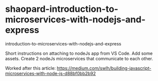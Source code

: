 # shaopard-introduction-to-microservices-with-nodejs-and-express

introduction-to-microservices-with-nodejs-and-express

Short instructions on attaching to nodeJs app from VS Code.
Add some assets.
Create 2 nodeJs microservices that communicate to each other.

Worked after this article:
https://medium.com/swlh/building-javascript-microservices-with-node-js-d88bf0bb2b92
